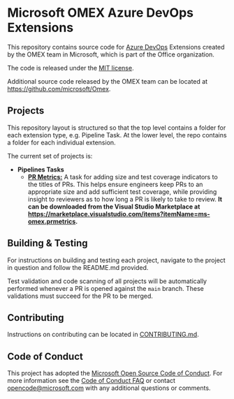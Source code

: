 # Microsoft OMEX Azure DevOps Extensions

This repository contains source code for
[Azure DevOps](https://azure.microsoft.com/services/devops/) Extensions created
by the OMEX team in Microsoft, which is part of the Office organization.

The code is released under the [MIT license](LICENSE.txt).

Additional source code released by the OMEX team can be located at
<https://github.com/microsoft/Omex>.

## Projects

This repository layout is structured so that the top level contains a folder
for each extension type, e.g. Pipeline Task. At the lower level, the repo
contains a folder for each individual extension.

The current set of projects is:

- **Pipelines Tasks**
  - [**PR Metrics:**](PipelinesTasks/PRMetrics/README.md) A task for adding
    size and test coverage indicators to the titles of PRs. This helps ensure
    engineers keep PRs to an appropriate size and add sufficient test coverage,
    while providing insight to reviewers as to how long a PR is likely to take
    to review. **It can be downloaded from the Visual Studio Marketplace at
    <https://marketplace.visualstudio.com/items?itemName=ms-omex.prmetrics>.**

## Building & Testing

For instructions on building and testing each project, navigate to the project
in question and follow the README.md provided.

Test validation and code scanning of all projects will be automatically
performed whenever a PR is opened against the `main` branch. These validations
must succeed for the PR to be merged.

## Contributing

Instructions on contributing can be located in
[CONTRIBUTING.md](.github/CONTRIBUTING.md).

## Code of Conduct

This project has adopted the
[Microsoft Open Source Code of Conduct](https://opensource.microsoft.com/codeofconduct/).
For more information see the
[Code of Conduct FAQ](https://opensource.microsoft.com/codeofconduct/faq/) or
contact [opencode@microsoft.com](mailto:opencode@microsoft.com) with any
additional questions or comments.
